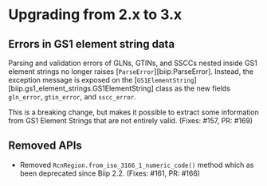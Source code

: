 # Upgrading from 2.x to 3.x

## Errors in GS1 element string data

Parsing and validation errors of GLNs, GTINs, and SSCCs nested inside GS1
element strings no longer raises [`ParseError`][biip.ParseError]. Instead, the
exception message is exposed on the
[`GS1ElementString`][biip.gs1_element_strings.GS1ElementString] class as the new
fields `gln_error`, `gtin_error`, and `sscc_error`.

This is a breaking change, but makes it possible to extract some information
from GS1 Element Strings that are not entirely valid.
(Fixes: #157, PR: #169)

## Removed APIs

- Removed `RcnRegion.from_iso_3166_1_numeric_code()` method which as been
  deprecated since Biip 2.2.
  (Fixes: #161, PR: #166)
